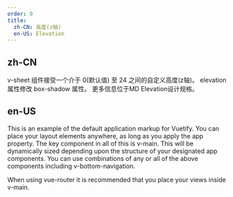 ```yaml
---
order: 0
title:
  zh-CN: 高度(z轴)
  en-US: Elevation
---
```


## zh-CN

v-sheet 组件接受一个介于 0(默认值) 至 24 之间的自定义高度(z轴)。 elevation 属性修改 box-shadow 属性。 更多信息位于MD Elevation设计规格。

## en-US

This is an example of the default application markup for Vuetify. You can place your layout elements anywhere, as long as you apply the app property. The key component in all of this is v-main. This will be dynamically sized depending upon the structure of your designated app components. You can use combinations of any or all of the above components including v-bottom-navigation.

When using vue-router it is recommended that you place your views inside v-main.

